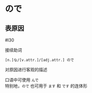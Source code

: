 # ので

## 表原因  

 #l30  

接续助词  
```nihongo
[n.]な/[v.attr.]/[adj.attr.] ので  
```
对原因进行客观的描述  

口语中可使用 `んで`  
特别地，`ので` 也可用于 `ます` 和 `です` 的连体形  